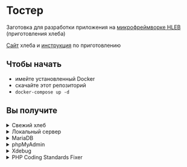 # Тостер

Заготовка для разработки приложения
на [микрофреймворке HLEB](https://github.com/phphleb/hleb)
(приготовления хлеба)

[Сайт](https://phphleb.ru) хлеба
и [инструкция](https://phphleb.ru/ru/v1/) по приготовлению

## Чтобы начать

- имейте установленный Docker
- скачайте этот репозиторий
- `docker-compose up -d`

## Вы получите

<details>
  <summary>Свежий хлеб</summary>

  После запуска контейнеров в корне проекта будет создана директория `hleb`
  со свежим проектом [phphleb](https://packagist.org/packages/phphleb/hleb)
</details>

<details>
  <summary>Локальный сервер</summary>

  По умолчанию [localhost:5125](http://localhost:5125).
  Если не устаивает порт, отредактируйте сервис `nginx` в `docker-compose.yml`
</details>

<details>
  <summary>MariaDB</summary>

  [Что это?](https://mariadb.org/)  
  В свежем проекте `hleb` автоматически будет создан файл
  `./database/dbase.config.php` с конфигурацией подключения к СУБД.
  Можно сразу пользоваться!
</details>

<details>
  <summary>phpMyAdmin</summary>

  [Что это?](https://www.phpmyadmin.net/)  
  По умолчанию [localhost:8080](http://localhost:8080).
  Авторизация автоматическая.
  Если не устаивает порт, отредактируйте сервис `pma` в `docker-compose.yml`
</details>

<details>
  <summary>Xdebug</summary>

  [Что это?](https://xdebug.org/)  
  Конфигурационный файл — `docker/xdebug.ini`.
  По умолчанию порт `9003`. В `docker-compose.yml` задаём `serverName`.
  По умолчанию `serverName=toaster`
</details>

<details>
  <summary>PHP Coding Standards Fixer</summary>

  [Что это?](https://cs.symfony.com/)  
  Без [конфигурации](https://cs.symfony.com/doc/config.html).
  Шпаргалка по правилам
  [здесь](https://mlocati.github.io/php-cs-fixer-configurator/#version:3.7).
  После создания свежего проекта автоматически редактирует файлы
  с применением правил (поджаривает хлеб)
</details>
